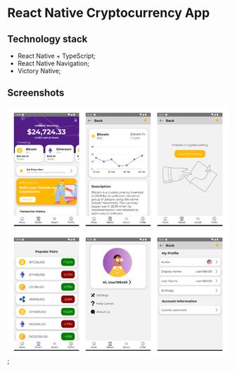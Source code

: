 # React Native Cryptocurrency App

## Technology stack
* React Native + TypeScript;
* React Native Navigation;
* Victory Native;

## Screenshots
![screenshoots](/assets/images/screenshots/screenshots.png);
